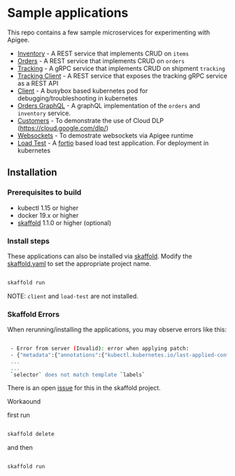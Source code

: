 # Sample applications

This repo contains a few sample microservices for experimenting with Apigee.

* [Inventory](./inventory) - A REST service that implements CRUD on `items`
* [Orders](./orders) - A REST service that implements CRUD on `orders`
* [Tracking](./tracking) - A gRPC service that implements CRUD on shipment `tracking`
* [Tracking Client](./tracking) - A REST service that exposes the tracking gRPC service as a REST API
* [Client](./client) - A busybox based kubernetes pod for debugging/troubleshooting in kubernetes
* [Orders GraphQL](./orders-gql) - A graphQL implementation of the `orders` and `inventory` service.
* [Customers](./customers) - To demonstrate the use of Cloud DLP (https://cloud.google.com/dlp/)
* [Websockets](./websockets) - To demostrate websockets via Apigee runtime
* [Load Test](./load-test) - A [fortio](https://github.com/fortio/fortio) based load test application. For deployment in kubernetes

## Installation

### Prerequisites to build

* kubectl 1.15 or higher
* docker 19.x or higher
* [skaffold](https://skaffold.dev/) 1.1.0 or higher (optional)

### Install steps

These applications can also be installed via [skaffold](https://skaffold.dev/). Modify the [skaffold.yaml](./skaffold.yaml) to set the appropriate project name.

```bash

skaffold run
```

NOTE: `client` and `load-test` are not installed.

### Skaffold Errors

When rerunning/installing the applications, you may observe errors like this:

```bash

 - Error from server (Invalid): error when applying patch:
 - {"metadata":{"annotations":{"kubectl.kubernetes.io/last-applied-configuration":"{\"apiVersion\":\"extensions/v1beta1\",\"kind\":\"Deployment\",\"metadata\":{\"annotations\":{},\"labels\":{\"app.kubernetes.io/managed-by\":\"skaffold-v1.1.0\",\"skaffold.dev/builder\":\"google-cloud-build\",\"skaffold.dev/cleanup\":\"true\",\"skaffold.dev/deployer\":
 ...
 ...
 `selector` does not match template `labels`
 ```

 There is an open [issue](https://github.com/GoogleContainerTools/skaffold/issues/3133) for this in the skaffold project.

 Workaound

 first run

 ```bash

 skaffold delete
 ```

and then

```bash

skaffold run
```
